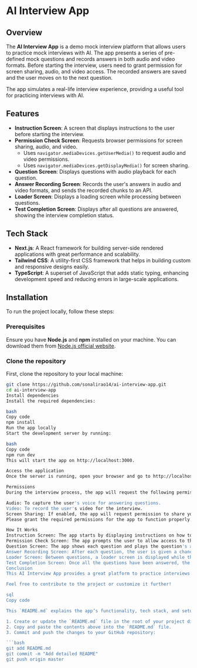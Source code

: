# AI Interview App

## Overview

The **AI Interview App** is a demo mock interview platform that allows users to practice mock interviews with AI. The app presents a series of pre-defined mock questions and records answers in both audio and video formats. Before starting the interview, users need to grant permission for screen sharing, audio, and video access. The recorded answers are saved and the user moves on to the next question.

The app simulates a real-life interview experience, providing a useful tool for practicing interviews with AI.

## Features

- **Instruction Screen**: A screen that displays instructions to the user before starting the interview.
- **Permission Check Screen**: Requests browser permissions for screen sharing, audio, and video.
  - Uses `navigator.mediaDevices.getUserMedia()` to request audio and video permissions.
  - Uses `navigator.mediaDevices.getDisplayMedia()` for screen sharing.
- **Question Screen**: Displays questions with audio playback for each question.
- **Answer Recording Screen**: Records the user's answers in audio and video formats, and sends the recorded chunks to an API.
- **Loader Screen**: Displays a loading screen while processing between questions.
- **Test Completion Screen**: Displays after all questions are answered, showing the interview completion status.

## Tech Stack

- **Next.js**: A React framework for building server-side rendered applications with great performance and scalability.
- **Tailwind CSS**: A utility-first CSS framework that helps in building custom and responsive designs easily.
- **TypeScript**: A superset of JavaScript that adds static typing, enhancing development speed and reducing errors in large-scale applications.

## Installation

To run the project locally, follow these steps:

### Prerequisites

Ensure you have **Node.js** and **npm** installed on your machine. You can download them from [Node.js official website](https://nodejs.org/).

### Clone the repository

First, clone the repository to your local machine:

```bash
git clone https://github.com/sonalirao14/ai-interview-app.git
cd ai-interview-app
Install dependencies
Install the required dependencies:

bash
Copy code
npm install
Run the app locally
Start the development server by running:

bash
Copy code
npm run dev
This will start the app on http://localhost:3000.

Access the application
Once the server is running, open your browser and go to http://localhost:3000 to begin the mock interview.

Permissions
During the interview process, the app will request the following permissions:

Audio: To capture the user's voice for answering questions.
Video: To record the user's video for the interview.
Screen Sharing: If enabled, the app will request permission to share your screen for a more immersive experience.
Please grant the required permissions for the app to function properly.

How It Works
Instruction Screen: The app starts by displaying instructions on how to proceed with the interview.
Permission Check Screen: The app prompts the user to allow access to their microphone, camera, and screen. These permissions are requested using the navigator.mediaDevices API.
Question Screen: The app shows each question and plays the question's audio (if available).
Answer Recording Screen: After each question, the user is given a chance to record their response in audio and video format. The recorded media chunks are sent to an API for saving.
Loader Screen: Between questions, a loader screen is displayed while the app processes the data.
Test Completion Screen: Once all the questions have been answered, the app displays a completion screen with results or next steps.
Conclusion
This AI Interview App provides a great platform to practice interviews with AI, offering an interactive and realistic mock interview experience. The app utilizes Next.js, Tailwind CSS, and TypeScript for efficient development and a responsive, user-friendly interface.

Feel free to contribute to the project or customize it further!

sql
Copy code

This `README.md` explains the app’s functionality, tech stack, and setup instructions. To add it to your project:

1. Create or update the `README.md` file in the root of your project directory.
2. Copy and paste the contents above into the `README.md` file.
3. Commit and push the changes to your GitHub repository:

```bash
git add README.md
git commit -m "Add detailed README"
git push origin master









